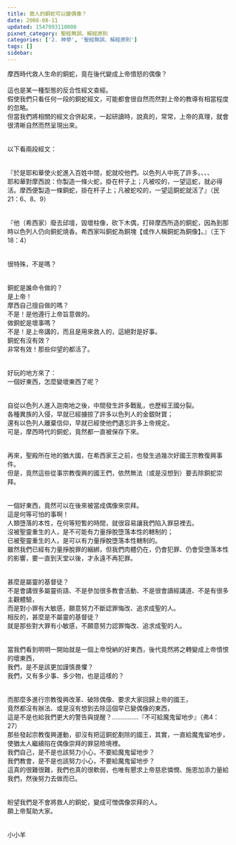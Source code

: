 ```yaml
---
title: 救人的銅蛇可以變偶像？
date: 2008-08-11
updated: 1547993110000
pixnet_category: 聖經無誤、解經原則
categories: ['2. 神學', '聖經無誤、解經原則']
tags: []
sidebar: 
---
```


<p>摩西時代救人生命的銅蛇，竟在後代變成上帝憤怒的偶像？<br/><!--more--><br/>這也是某一種型態的反合性經文查經。<br/>假使我們只看任何一段的銅蛇經文，可能都會很自然而然對上帝的教導有相當程度的忽略。<br/>但當我們將相關的經文合併起來，一起研讀時，說真的，常常，上帝的真理，就會很清晰自然而然呈現出來。<br/><br/><br/>以下看兩段經文：<br/><br/><br/>『於是耶和華使火蛇進入百姓中間，蛇就咬他們。以色列人中死了許多。、、、<br/>耶和華對摩西說：你製造一條火蛇，掛在杆子上；凡被咬的，一望這蛇，就必得活。摩西便製造一條銅蛇，掛在杆子上；凡被蛇咬的，一望這銅蛇就活了』（民21：6、8、9）<br/><br/><br/>『他（希西家）廢去邱壇，毀壞柱像，砍下木偶，打碎摩西所造的銅蛇，因為到那時以色列人仍向銅蛇燒香。希西家叫銅蛇為銅塊【或作人稱銅蛇為銅像】。』（王下18：4）<br/><br/><br/>很特殊，不是嗎？<br/><br/><br/>銅蛇是誰命令做的？<br/>是上帝！<br/>摩西自己擅自做的嗎？<br/>不是！是他遵行上帝旨意做的。<br/>做銅蛇是壞事嗎？<br/>不是！是上帝講的，而且是用來救人的，這絕對是好事。<br/>銅蛇有沒有效？<br/>非常有效！那些仰望的都活了。<br/><br/><br/>好玩的地方來了：<br/>一個好東西，怎麼變壞東西了呢？<br/><br/><br/>自從以色列人進入迦南地之後，中間發生許多戰亂，也歷經王國分裂。<br/>各種異族的入侵，早就已經擄掠了許多以色列人的金銀財寶；<br/>還有以色列人離棄信仰，早就已經使他們遺忘許多上帝規定。<br/>可是，摩西時代的銅蛇，竟然都一直被保存下來。<br/><br/><br/>再來，聖殿所在地的猶大國，在希西家王之前，也發生過幾次好國王宗教復興事件。<br/>但是，竟然這些從事宗教復興的國王們，依然無法（或是沒想到）要去除銅蛇崇拜。<br/><br/><br/>一個好東西，竟然可以在後來被當成偶像來崇拜。<br/>這是何等可怕的事啊！<br/>人類墮落的本性，在何等短暫的時間，就很容易讓我們陷入罪惡裡去。<br/>沒被聖靈重生的人，是不可能有力量掙脫墮落本性的轄制的；<br/>已被聖靈重生的人，是可以有力量掙脫墮落本性轄制的。<br/>雖然我們已經有力量掙脫罪的綑綁，但我們肉體仍在，仍會犯罪、仍會受墮落本性的影響，要一直到天堂以後，才永遠不再犯罪。<br/><br/><br/>甚麼是屬靈的基督徒？<br/>不是會講很多屬靈術語、不是參加很多教會活動、不是很會讀經講道、不是有很多主觀體驗，<br/>而是對小罪有大敏感，願意努力不斷認罪悔改、追求成聖的人。<br/>相反的，甚麼是不屬靈的基督徒？<br/>就是那些對大罪有小敏感，不願意努力認罪悔改、追求成聖的人。<br/><br/><br/>當我們看到明明一開始就是一個上帝悅納的好東西，後代竟然將之轉變成上帝憤恨的壞東西，<br/>我們，是不是該更加謹慎畏懼？<br/>我們，又有多少事、多少物，也是這樣的？<br/><br/><br/>而那麼多進行宗教復興改革、破除偶像、要求大家回歸上帝的國王，<br/>竟然都沒有辦法、或是沒有想到去除這個早已變偶像的東西，<br/>這是不是也給我們更大的警告與提醒？……………『不可給魔鬼留地步』（弗4：27）<br/>那些發起宗教復興運動，卻沒有把這銅蛇剷除的國王，其實，一直給魔鬼留地步，使猶太人繼續陷在偶像崇拜的罪惡險境裡。<br/>我們自己，是不是也該努力小心，不要給魔鬼留地步？<br/>我們教會，是不是也該努力小心，不要給魔鬼留地步？<br/>這真的很難很難，我們也真的很軟弱，也唯有懇求上帝慈悲憐憫、施恩加添力量給我們，然後努力去做而已。<br/><br/><br/>盼望我們是不會將救人的銅蛇，變成可憎偶像崇拜的人。<br/>願上帝幫助大家。<br/><br/><br/>小小羊<br/>
</p>